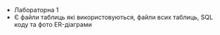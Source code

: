 - Лабораторна 1
- Є файли таблиць які використовуються, файли всих таблиць, SQL коду та фото ER-діаграми
